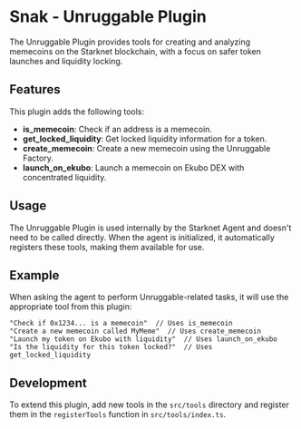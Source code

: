 # Snak - Unruggable Plugin

The Unruggable Plugin provides tools for creating and analyzing memecoins on the Starknet blockchain, with a focus on safer token launches and liquidity locking.

## Features

This plugin adds the following tools:

- **is_memecoin**: Check if an address is a memecoin.
- **get_locked_liquidity**: Get locked liquidity information for a token.
- **create_memecoin**: Create a new memecoin using the Unruggable Factory.
- **launch_on_ekubo**: Launch a memecoin on Ekubo DEX with concentrated liquidity.

## Usage

The Unruggable Plugin is used internally by the Starknet Agent and doesn't need to be called directly. When the agent is initialized, it automatically registers these tools, making them available for use.

## Example

When asking the agent to perform Unruggable-related tasks, it will use the appropriate tool from this plugin:

```
"Check if 0x1234... is a memecoin"  // Uses is_memecoin
"Create a new memecoin called MyMeme"  // Uses create_memecoin
"Launch my token on Ekubo with liquidity"  // Uses launch_on_ekubo
"Is the liquidity for this token locked?"  // Uses get_locked_liquidity
```

## Development

To extend this plugin, add new tools in the `src/tools` directory and register them in the `registerTools` function in `src/tools/index.ts`.
